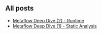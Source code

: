 ## All posts

* [Metaflow Deep Dive (2) - Runtime](posts/metaflow-deep-dive-2.md)
* [Metaflow Deep Dive (1) - Static Analysis](posts/metaflow-deep-dive-1.md)

